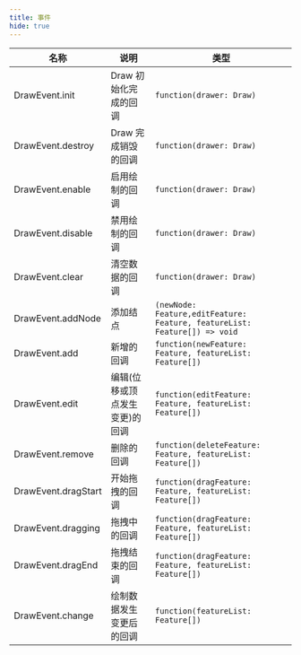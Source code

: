```yaml
---
title: 事件
hide: true
---
```


| 名称                | 说明                           | 类型                                                                      |
| ------------------- | ------------------------------ | ------------------------------------------------------------------------- |
| DrawEvent.init      | Draw 初始化完成的回调          | `function(drawer: Draw)`                                                  |
| DrawEvent.destroy   | Draw 完成销毁的回调            | `function(drawer: Draw)`                                                  |
| DrawEvent.enable    | 启用绘制的回调                 | `function(drawer: Draw)`                                                  |
| DrawEvent.disable   | 禁用绘制的回调                 | `function(drawer: Draw)`                                                  |
| DrawEvent.clear     | 清空数据的回调                 | `function(drawer: Draw)`                                                  |
| DrawEvent.addNode   | 添加结点                       | `(newNode: Feature,editFeature: Feature, featureList: Feature[]) => void` |
| DrawEvent.add       | 新增的回调                     | `function(newFeature: Feature, featureList: Feature[])`                   |
| DrawEvent.edit      | 编辑(位移或顶点发生变更)的回调 | `function(editFeature: Feature, featureList: Feature[])`                  |
| DrawEvent.remove    | 删除的回调                     | `function(deleteFeature: Feature, featureList: Feature[])`                |
| DrawEvent.dragStart | 开始拖拽的回调                 | `function(dragFeature: Feature, featureList: Feature[])`                  |
| DrawEvent.dragging  | 拖拽中的回调                   | `function(dragFeature: Feature, featureList: Feature[])`                  |
| DrawEvent.dragEnd   | 拖拽结束的回调                 | `function(dragFeature: Feature, featureList: Feature[])`                  |
| DrawEvent.change    | 绘制数据发生变更后的回调       | `function(featureList: Feature[])`                                        |

